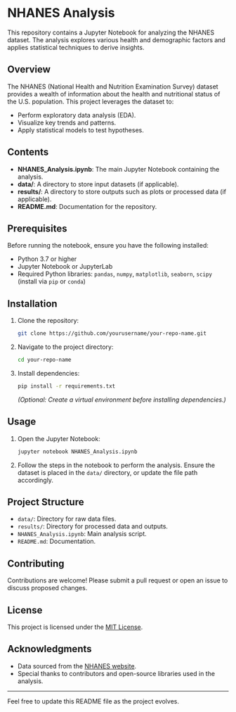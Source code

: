 # NHANES Analysis

This repository contains a Jupyter Notebook for analyzing the NHANES dataset. The analysis explores various health and demographic factors and applies statistical techniques to derive insights.

## Overview

The NHANES (National Health and Nutrition Examination Survey) dataset provides a wealth of information about the health and nutritional status of the U.S. population. This project leverages the dataset to:

- Perform exploratory data analysis (EDA).
- Visualize key trends and patterns.
- Apply statistical models to test hypotheses.

## Contents

- **NHANES_Analysis.ipynb**: The main Jupyter Notebook containing the analysis.
- **data/**: A directory to store input datasets (if applicable).
- **results/**: A directory to store outputs such as plots or processed data (if applicable).
- **README.md**: Documentation for the repository.

## Prerequisites

Before running the notebook, ensure you have the following installed:

- Python 3.7 or higher
- Jupyter Notebook or JupyterLab
- Required Python libraries: `pandas`, `numpy`, `matplotlib`, `seaborn`, `scipy` (install via `pip` or `conda`)

## Installation

1. Clone the repository:
   ```bash
   git clone https://github.com/yourusername/your-repo-name.git
   ```
2. Navigate to the project directory:
   ```bash
   cd your-repo-name
   ```
3. Install dependencies:
   ```bash
   pip install -r requirements.txt
   ```
   *(Optional: Create a virtual environment before installing dependencies.)*

## Usage

1. Open the Jupyter Notebook:
   ```bash
   jupyter notebook NHANES_Analysis.ipynb
   ```
2. Follow the steps in the notebook to perform the analysis. Ensure the dataset is placed in the `data/` directory, or update the file path accordingly.

## Project Structure

- `data/`: Directory for raw data files.
- `results/`: Directory for processed data and outputs.
- `NHANES_Analysis.ipynb`: Main analysis script.
- `README.md`: Documentation.

## Contributing

Contributions are welcome! Please submit a pull request or open an issue to discuss proposed changes.

## License

This project is licensed under the [MIT License](LICENSE).

## Acknowledgments

- Data sourced from the [NHANES website](https://www.cdc.gov/nchs/nhanes/index.htm).
- Special thanks to contributors and open-source libraries used in the analysis.

---

Feel free to update this README file as the project evolves.
